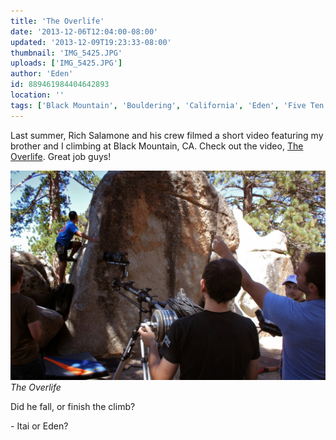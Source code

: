 ```yaml
---
title: 'The Overlife'
date: '2013-12-06T12:04:00-08:00'
updated: '2013-12-09T19:23:33-08:00'
thumbnail: 'IMG_5425.JPG'
uploads: ['IMG_5425.JPG']
author: 'Eden'
id: 889461984404642893
location: ''
tags: ['Black Mountain', 'Bouldering', 'California', 'Eden', 'Five Ten', 'Itai', 'Overlife']
---
```


Last summer, Rich Salamone and his crew filmed a short video featuring my brother and I climbing at Black Mountain, CA. Check out the video, [The Overlife](http://vimeo.com/81134263). Great job guys!

![image alt](uploads/IMG_5425.JPG)*The Overlife*

Did he fall, or finish the climb?

\- Itai or Eden?
